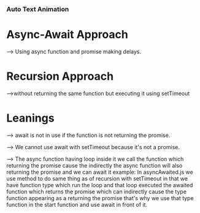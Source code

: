 ### Auto Text Animation

# Async-Await Approach

--> Using async function and promise making delays.

# Recursion Approach

-->without returning the same function but executing it using setTimeout

# Leanings

--> await is not in use if the function is not returning the promise.

--> We cannot use await with setTimeout because it's not a promise.

--> The async function having loop inside it we call the function which returning the promise cause the indirectly the async function will also returning the promise and we can await it
example: In asyncAwaited.js we use method to do same thing as of recursion with setTimeout in that we have function type which run the loop and that loop executed the awaited function which returns the promise which can indirectly cause the type function appearing as a returning the promise that's why we use that type function in the start function and use await in front of it.
